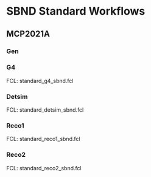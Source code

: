 # SBND Standard Workflows

## MCP2021A

### Gen

### G4

FCL: standard_g4_sbnd.fcl

### Detsim

FCL: standard_detsim_sbnd.fcl

### Reco1

FCL: standard_reco1_sbnd.fcl

### Reco2

FCL: standard_reco2_sbnd.fcl

